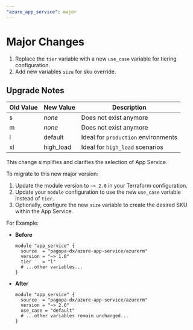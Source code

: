 ```yaml
---
"azure_app_service": major
---
```


# Major Changes

1. Replace the `tier` variable with a new `use_case` variable for tiering configuration.
2. Add new variables `size` for sku override.

## Upgrade Notes

| Old Value | New Value        | Description                                       |
| --------- | ---------------- | ------------------------------------------------- |
| s         | _none_           | Does not exist anymore                            |
| m         | _none_           | Does not exist anymore                            |
| l         | default          | Ideal for `production` environments |
| xl        | high_load        | Ideal for `high_load` scenarios     |

This change simplifies and clarifies the selection of App Service.

To migrate to this new major version:

1. Update the module version to `~> 2.0` in your Terraform configuration.
2. Update your `module` configuration to use the new `use_case` variable instead of `tier`.
3. Optionally, configure the new `size` variable to create the desired SKU within the App Service.

For Example:

- **Before**

  ```hcl
  module "app_service" {
    source  = "pagopa-dx/azure-app-service/azurerm"
    version = "~> 1.0"
    tier    = "l"
    # ...other variables...
  }
  ```

- **After**

  ```hcl
  module "app_service" {
    source  = "pagopa-dx/azure-app-service/azurerm"
    version = "~> 2.0"
    use_case = "default"
    # ...other variables remain unchanged...
  }
  ```
